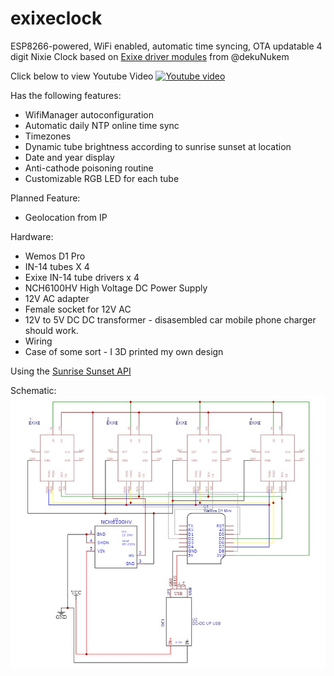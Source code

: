 # exixeclock
ESP8266-powered, WiFi enabled, automatic time syncing, OTA updatable 4 digit Nixie Clock based on [Exixe driver modules](https://github.com/dekuNukem/exixe) from @dekuNukem

Click below to view Youtube Video
[![Youtube video](https://img.youtube.com/vi/zlQQ1anih0Y/0.jpg)](https://www.youtube.com/watch?v=zlQQ1anih0Y)

Has the following features:
*   WifiManager autoconfiguration
*   Automatic daily NTP online time sync
*   Timezones
*   Dynamic tube brightness according to sunrise sunset at location
*   Date and year display
*   Anti-cathode poisoning routine
*   Customizable RGB LED for each tube

Planned Feature:
*   Geolocation from IP

Hardware:
*   Wemos D1 Pro
*   IN-14 tubes X 4
*   Exixe IN-14 tube drivers x 4
*   NCH6100HV High Voltage DC Power Supply
*   12V AC adapter
*   Female socket for 12V AC
*   12V to 5V DC DC transformer - disasembled car mobile phone charger should work.
*   Wiring
*   Case of some sort - I 3D printed my own design

Using the [Sunrise Sunset API](https://sunrise-sunset.org/api)

Schematic:
![Exixeclock Schematic](https://github.com/eben80/exixeclock/blob/master/circuit/Schematic_ExixeClock.jpg)

